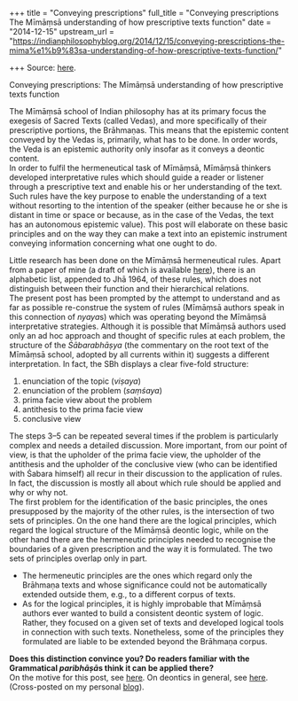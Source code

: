 +++
title = "Conveying prescriptions"
full_title = "Conveying prescriptions The Mīmāṃsā understanding of how prescriptive texts function"
date = "2014-12-15"
upstream_url = "https://indianphilosophyblog.org/2014/12/15/conveying-prescriptions-the-mima%e1%b9%83sa-understanding-of-how-prescriptive-texts-function/"

+++
Source: [here](https://indianphilosophyblog.org/2014/12/15/conveying-prescriptions-the-mima%e1%b9%83sa-understanding-of-how-prescriptive-texts-function/).

Conveying prescriptions: The Mīmāṃsā understanding of how prescriptive texts function

The Mīmāṃsā school of Indian philosophy has at its primary focus the
exegesis of Sacred Texts (called Vedas), and more specifically of their
prescriptive portions, the Brāhmaṇas. This means that the epistemic
content conveyed by the Vedas is, primarily, what has to be done. In
order words, the Veda is an epistemic authority only insofar as it
conveys a deontic content.  
In order to fulfil the hermeneutical task of Mīmāṃsā, Mīmāṃsā thinkers
developed interpretative rules which should guide a reader or listener
through a prescriptive text and enable his or her understanding of the
text. Such rules have the key purpose to enable the understanding of a
text without resorting to the intention of the speaker (either because
he or she is distant in time or space or because, as in the case of the
Vedas, the text has an autonomous epistemic value). This post will
elaborate on these basic principles and on the way they can make a text
into an epistemic instrument conveying information concerning what one
ought to do.

Little research has been done on the Mīmāṃsā hermeneutical rules. Apart
from a paper of mine (a draft of which is available
[here](https://www.academia.edu/5485380/Paribh%C4%81%E1%B9%A3%C4%81s_in_P%C5%ABrva_M%C4%ABm%C4%81%E1%B9%83s%C4%81)),
there is an alphabetic list, appended to Jhā 1964, of these rules, which
does not distinguish between their function and their hierarchical
relations.  
The present post has been prompted by the attempt to understand and as
far as possible re-construe the system of rules (Mīmāṃsā authors speak
in this connection of *nyaya*s) which was operating beyond the Mīmāṃsā
interpretative strategies. Although it is possible that Mīmāṃsā authors
used only an ad hoc approach and thought of specific rules at each
problem, the structure of the *Śābarabhāṣya* (the commentary on the root
text of the Mīmāṃsā school, adopted by all currents within it) suggests
a different interpretation. In fact, the SBh displays a clear five-fold
structure:

1.  enunciation of the topic (*viṣaya*)
2.  enunciation of the problem (*saṃśaya*)
3.  prima facie view about the problem
4.  antithesis to the prima facie view
5.  conclusive view

The steps 3–5 can be repeated several times if the problem is
particularly complex and needs a detailed discussion. More important,
from our point of view, is that the upholder of the prima facie view,
the upholder of the antithesis and the upholder of the conclusive view
(who can be identified with Śabara himself) all recur in their
discussion to the application of rules. In fact, the discussion is
mostly all about which rule should be applied and why or why not.  
The first problem for the identification of the basic principles, the
ones presupposed by the majority of the other rules, is the intersection
of two sets of principles. On the one hand there are the logical
principles, which regard the logical structure of the Mīmāṃsā deontic
logic, while on the other hand there are the hermeneutic principles
needed to recognise the boundaries of a given prescription and the way
it is formulated. The two sets of principles overlap only in part.

-   The hermeneutic principles are the ones which regard only the
    Brāhmaṇa texts and whose significance could not be automatically
    extended outside them, e.g., to a different corpus of texts.
-   As for the logical principles, it is highly improbable that Mīmāṃsā
    authors ever wanted to build a consistent deontic system of logic.
    Rather, they focused on a given set of texts and developed logical
    tools in connection with such texts. Nonetheless, some of the
    principles they formulated are liable to be extended beyond the
    Brāhmaṇa corpus.

**Does this distinction convince you? Do readers familiar with the
Grammatical *paribhāṣā*s think it can be applied there?**  
On the motive for this post, see
[here](http://elisafreschi.com/2014/10/20/a-non-funded-project-on-deontic-logic-and-some-general-notes-on-peer-reviewing-projects/).
On deontics in general, see
[here](http://elisafreschi.com/category/philosophy/logic/deontic/).  
(Cross-posted on my personal [blog](http://elisafreschi.com)).
